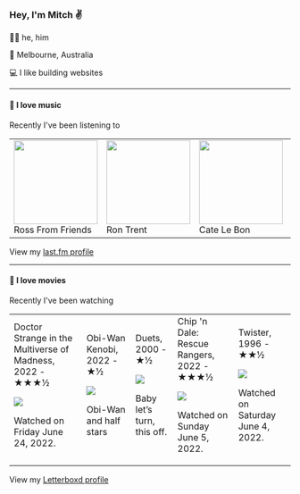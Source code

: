 <article><h3>Hey, I&#x27;m Mitch ✌️</h3><section><p>🙆‍♂️ he, him</p><p>📍 Melbourne, Australia</p><p>💻 I like building websites</p></section><hr/><section><h4>💽 I love music</h4><p>Recently I&#x27;ve been listening to</p><table><tbody><td><img src="https://lastfm.freetls.fastly.net/i/u/174s/16a913fab278366e56776460f322a6eb.png" height="150px" alt="" role="presentation"/><br/>Ross From Friends</td><td><img src="https://lastfm.freetls.fastly.net/i/u/174s/6b13f2ab6fb1dc7b97d26de2baac69c7.png" height="150px" alt="" role="presentation"/><br/>Ron Trent</td><td><img src="https://lastfm.freetls.fastly.net/i/u/174s/fac09972535c4408c4f0329a27a3405c.png" height="150px" alt="" role="presentation"/><br/>Cate Le Bon</td><td><img src="https://lastfm.freetls.fastly.net/i/u/174s/90a16f4ebf7b4d90cd957ee6aeaf5a20.png" height="150px" alt="" role="presentation"/><br/>Silver Jews</td><td><img src="" height="150px" alt="" role="presentation"/><br/>The Sleep Phasers</td></tbody></table><span>View my <a href="https://www.last.fm/user/mylsb">last.fm profile</a></span></section><hr/><section><h4>📼 I love movies</h4><p>Recently I&#x27;ve been watching</p><table><tbody><td>Doctor Strange in the Multiverse of Madness, 2022 - ★★★½<br/><span> <p><img src="https://a.ltrbxd.com/resized/film-poster/3/8/5/5/1/1/385511-doctor-strange-in-the-multiverse-of-madness-0-500-0-750-crop.jpg?k=e6f493fc7c"/></p> <p>Watched on Friday June 24, 2022.</p> </span></td><td>Obi-Wan Kenobi, 2022 - ★½<br/><span> <p><img src="https://a.ltrbxd.com/resized/film-poster/8/2/8/6/1/5/828615-obi-wan-kenobi-0-500-0-750-crop.jpg?k=03dc349c57"/></p> <p>Obi-Wan and half stars</p> </span></td><td>Duets, 2000 - ★½<br/><span> <p><img src="https://a.ltrbxd.com/resized/film-poster/4/0/5/9/6/40596-duets-0-500-0-750-crop.jpg?k=58a5b568a7"/></p> <p>Baby let’s turn, this off.</p> </span></td><td>Chip &#x27;n Dale: Rescue Rangers, 2022 - ★★★½<br/><span> <p><img src="https://a.ltrbxd.com/resized/film-poster/3/5/4/5/4/1/354541-chip-n-dale-rescue-rangers-0-500-0-750-crop.jpg?k=b84d0896b8"/></p> <p>Watched on Sunday June 5, 2022.</p> </span></td><td>Twister, 1996 - ★★½<br/><span> <p><img src="https://a.ltrbxd.com/resized/film-poster/5/1/4/6/0/51460-twister-0-500-0-750-crop.jpg?k=b8a3f9d814"/></p> <p>Watched on Saturday June 4, 2022.</p> </span></td></tbody></table><span>View my <a href="https://letterboxd.com/myslab/">Letterboxd profile</a></span></section></article>